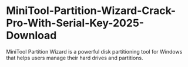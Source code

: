 # MiniTool-Partition-Wizard-Crack-Pro-With-Serial-Key-2025-Download
MiniTool Partition Wizard is a powerful disk partitioning tool for Windows that helps users manage their hard drives and partitions. 
